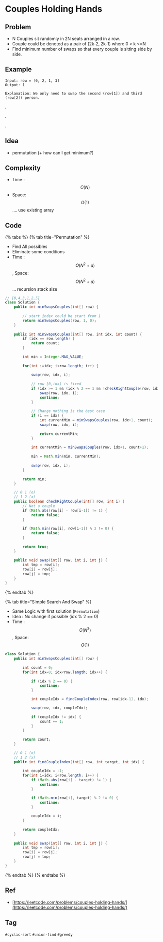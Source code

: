 # Couples Holding Hands

## Problem

* N Couples sit randomly in 2N seats arranged in a row.
* Couple could be denoted as a pair of \(2k-2, 2k-1\) where 0 &lt; k &lt;=N
* Find minimum number of swaps so that every couple is sitting side by side.

## Example

```text
Input: row = [0, 2, 1, 3]
Output: 1

Explanation: We only need to swap the second (row[1]) and third (row[2]) person.
```

.

.

.



## Idea

* permutation \(+ how can I get minimum?\)

## Complexity

* Time : $$O(N)$$ 
* Space: $$O(1)$$ .... use existing array

## Code 

{% tabs %}
{% tab title="Permutation" %}
* Find All possibles
* Eliminate some conditions
* Time : $$O(N^2 + a)$$ , Space: $$O(N^2 + a)$$ ... recursion stack size

```java
// [0,4,3,1,2,5]
class Solution {
    public int minSwapsCouples(int[] row) {
    
        // start index could be start from 1
        return minSwapsCouples(row, 1, 0);
    }
    
    public int minSwapsCouples(int[] row, int idx, int count) {
        if (idx == row.length) {
            return count;
        }
        
        int min = Integer.MAX_VALUE;
        
        for(int i=idx; i<row.length; i++) {
            
            swap(row, idx, i);
            
            // row [0,idx] is fixed
            if (idx >= 1 && (idx % 2 == 1 && !checkRightCouple(row, idx))) {
                swap(row, idx, i);    
                continue;
            }
            
            // Change nothing is the best case
            if (i == idx) {
                int currentMin = minSwapsCouples(row, idx+1, count);
                swap(row, idx, i);        
                
                return currentMin;
            }
                
            int currentMin = minSwapsCouples(row, idx+1, count+1);
            
            min = Math.min(min, currentMin);
            
            swap(row, idx, i);
        }
        
        return min;
    }

    // 0 1 (o)
    // 1 2 (x)
    public boolean checkRightCouple(int[] row, int i) {
        // Not a couple
        if (Math.abs(row[i] - row[i-1]) != 1) {
            return false;    
        }
        
        if (Math.min(row[i], row[i-1]) % 2 != 0) {
            return false;
        }
        
        return true;
    }
    
    public void swap(int[] row, int i, int j) {
        int tmp = row[i];
        row[i] = row[j];
        row[j] = tmp;
    }
}
```
{% endtab %}

{% tab title="Simple Search And Swap" %}
* Same Logic with first solution \(`Permutation`\)
* Idea : No change if possible \(idx % 2 == 0\)
* Time : $$O(N^2)$$ , Space: $$O(1)$$

```java
class Solution {
    public int minSwapsCouples(int[] row) {
     
        int count = 0;
        for(int idx=0; idx<row.length; idx++) {
            
            if (idx % 2 == 0) {
                continue;
            }

            int coupleIdx = findCoupleIndex(row, row[idx-1], idx);

            swap(row, idx, coupleIdx);
            
            if (coupleIdx != idx) {
                count += 1;   
            }
        }
        
        return count;
    }

    // 0 1 (o)
    // 1 2 (x)
    public int findCoupleIndex(int[] row, int target, int idx) {
        
        int coupleIdx = -1;
        for(int i=idx; i<row.length; i++) {
            if (Math.abs(row[i] - target) != 1) {
                continue;
            }

            if (Math.min(row[i], target) % 2 != 0) {
                continue;
            }
            
            coupleIdx = i;
        }
        
        return coupleIdx;
    }
    
    public void swap(int[] row, int i, int j) {
        int tmp = row[i];
        row[i] = row[j];
        row[j] = tmp;
    }
}
```
{% endtab %}
{% endtabs %}

## Ref

* [https://leetcode.com/problems/couples-holding-hands/](https://leetcode.com/problems/couples-holding-hands/)



## Tag

`#cyclic-sort` `#union-find` `#greedy` 

